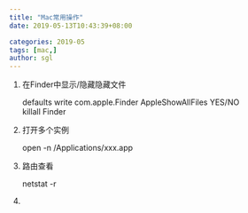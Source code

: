```yaml
---
title: "Mac常用操作"
date: 2019-05-13T10:43:39+08:00

categories: 2019-05
tags: [mac,]
author: sgl
---
```


1. 在Finder中显示/隐藏隐藏文件

    defaults write com.apple.Finder AppleShowAllFiles YES/NO  
    killall Finder
2. 打开多个实例
    
    open -n /Applications/xxx.app    
    
3. 路由查看
    
    netstat -r
4.    